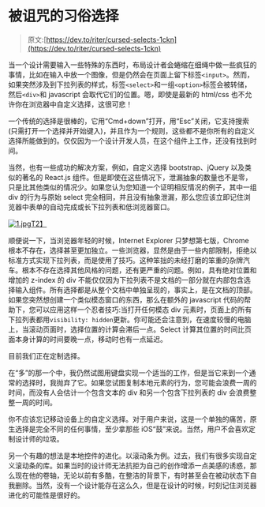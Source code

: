 # 被诅咒的习俗选择

> 原文:[https://dev.to/riter/cursed-selects-1ckn](https://dev.to/riter/cursed-selects-1ckn)

当一个设计需要输入一些特殊的东西时，布局设计者会蜷缩在细绳中做一些疯狂的事情，比如在输入中放一个图像，但是仍然会在页面上留下标签`<input>`。然而，如果突然涉及到下拉列表的样式，标签`<select>`和一组`<option>`标签会被转储，然后`<div>`和 javascript 会取代它们的位置。嗯，即使是最新的 html/css 也不允许你在浏览器中自定义选择，这很可悲！

一个传统的选择是很棒的，它用“Cmd+down”打开，用“Esc”关闭，它支持搜索(只需打开一个选择并开始键入)，并且作为一个规则，这些都不是你所有的自定义选择所能做到的。仅仅因为一个设计开发人员，在这个组件上工作，还没有找到时间。

当然，也有一些成功的解决方案，例如，自定义选择 bootstrap、jQuery 以及类似的著名的 React.js 组件。但是即使在这些情况下，泄漏抽象的数量也不是零，只是比其他类似的情况少。如果您认为您知道一个证明相反情况的例子，其中一组 div 的行为与原始 select 完全相同，并且没有抽象泄漏，那么您应该立即记住浏览器中表单的自动完成或长下拉列表和低浏览器窗口。

[![1.jpg](../Images/e90545c4fbde3a45e03b6f271ba5b904.png)T2】](https://res.cloudinary.com/practicaldev/image/fetch/s--rlqj-6CL--/c_limit%2Cf_auto%2Cfl_progressive%2Cq_auto%2Cw_880/https://vault8.io/f95b20ebe15c40f9bd6658aacf91.jpg/autoorient%2Cresize_fit-1920-1080/1.jpg%3Fp%3D0aa930d138b25b338ee16fe%26s%3Dfe3f4586fd85ea1e9884b07a5be69b8c77f7795f)

顺便说一下，当浏览器年轻的时候，Internet Explorer 只梦想第七版，Chrome 根本不存在，选择甚至更加独立。一些浏览器，显然是由于一些内部限制，拒绝以标准方式实现下拉列表，而是使用了技巧。这种笨拙的未经打磨的笨重的杂牌汽车。根本不存在选择其他风格的问题，还有更严重的问题。例如，具有绝对位置和增加的 z-index 的 div 不能仅仅因为下拉列表不是文档的一部分就在内部包含选择输入组件。所有选择都是从整个文档中单独呈现的，事实上，是在文档的顶部。如果您突然想创建一个类似模态窗口的东西，那么在额外的 javascript 代码的帮助下，您可以应用这样一个忍者技巧:当打开任何模态 div 元素时，页面上的所有下拉列表都用`visibility: hidden`更新。你可能还会注意到，在速度较慢的电脑上，当滚动页面时，选择位置的计算会滞后一点。Select 计算其位置的时间比页面本身计算的时间要晚一点，移动时也有一点延迟。

目前我们正在定制选择。

在“多”的那一个中，我仍然试图用键盘实现一个适当的工作，但是当它来到一个通常的选择时，我抛弃了它。如果您试图复制本地元素的行为，您可能会浪费一周的时间，而没有人会估计一个包含文本的 div 和另一个包含下拉列表的 div 会浪费整整一周的时间。

你不应该忘记移动设备上的自定义选择。对于用户来说，这是一个单独的痛苦，原生选择是完全不同的任何事情，至少拿那些 iOS“鼓”来说。当然，用户不会喜欢定制设计师的垃圾。

另一个有趣的想法是本地控件的进化。以滚动条为例。过去，我们有很多实现自定义滚动条的库。如果当时的设计师无法抗拒为自己的创作增添一点美感的诱惑，那么现在他的卷轴，无论以前有多酷，在整洁的背景下，有时甚至会在被动状态下自我删除。当然，没有一个设计能存在这么久，但是在设计的时候，时刻记住浏览器进化的可能性是很好的。